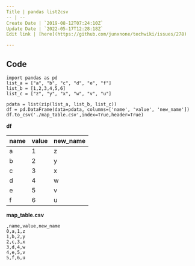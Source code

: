 ```yaml
---
Title | pandas list2csv
-- | --
Create Date | `2019-08-12T07:24:10Z`
Update Date | `2022-05-17T12:28:18Z`
Edit link | [here](https://github.com/junxnone/techwiki/issues/278)

---
```

## Code

```
import pandas as pd
list_a = ["a", "b", "c", "d", "e", "f"]
list_b = [1,2,3,4,5,6]
list_c = ["z", "y", "x", "w", "v", "u"]

pdata = list(zip(list_a, list_b, list_c))
df = pd.DataFrame(data=pdata, columns=['name', 'value', 'new_name'])
df.to_csv('./map_table.csv',index=True,header=True)
```

**df**

name | value | new_name
-- | -- | --
a | 1 | z
b | 2 | y
c | 3 | x
d | 4 | w
e | 5 | v
f | 6 | u

**map_table.csv**
```
,name,value,new_name
0,a,1,z
1,b,2,y
2,c,3,x
3,d,4,w
4,e,5,v
5,f,6,u
```
